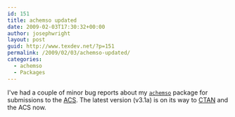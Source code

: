 ```yaml
---
id: 151
title: achemso updated
date: 2009-02-03T17:30:32+00:00
author: josephwright
layout: post
guid: http://www.texdev.net/?p=151
permalink: /2009/02/03/achemso-updated/
categories:
  - achemso
  - Packages
---
```

I've had a couple of minor bug reports about my [`achemso`](https://ctan.org/pkg/achemso) package for submissions to the [ACS](https://pubs.acs.org). The latest version (v3.1a) is on its way to [CTAN](https://www.ctan.org) and the ACS now.
